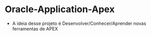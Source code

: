 ﻿# Oracle-Application-Apex

* A ideia desse projeto é Desenvolver/Conhecer/Aprender novas ferramentas de APEX
